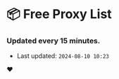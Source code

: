 # :package: Free Proxy List
### Updated every 15 minutes.

- Last updated: `2024-08-10 10:23`

:heart:

